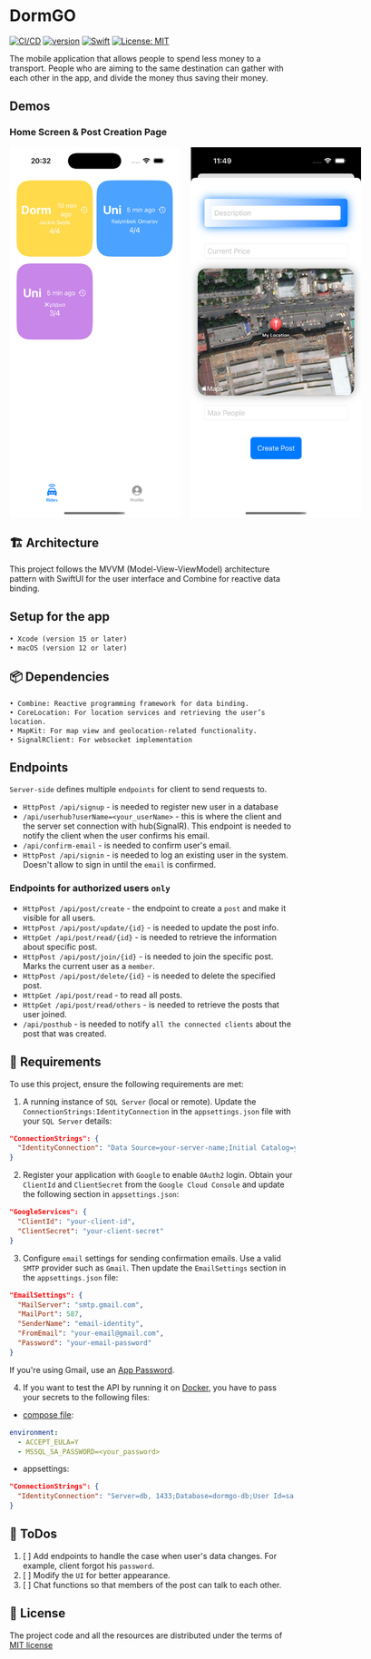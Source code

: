 # DormGO
[![CI/CD](https://github.com/blendereru/DormGO/actions/workflows/release.yml/badge.svg)](https://github.com/blendereru/DormGO/actions/workflows/release.yml)
<a href="https://dotnet.microsoft.com/en-us/"><img src="https://img.shields.io/badge/version-8.0-600aa6?style=flat&logo=dotnet&link=https://dotnet.microsoft.com/en-us/" alt="version" /></a>
<a href="https://www.swift.org/"><img src="https://img.shields.io/badge/Swift-5.0-e35424?style=flat&logo=swift&logoColor=white&link=https://www.swift.org/" alt="Swift" /></a>
[![License: MIT](https://img.shields.io/badge/license-MIT-blue.svg)](https://opensource.org/licenses/MIT)

The mobile application that allows people to spend less money to a transport. People who are aiming to the
same destination can gather with each other in the app, and divide the money thus saving their money.
## Demos
### Home Screen & Post Creation Page
<div style="display: flex; gap: 20px;">
  <img src="resources/screen.jpg" width="300" />
  <img src="resources/screen2.png" width="300" />
</div>

## 🏗️ Architecture
This project follows the MVVM (Model-View-ViewModel) architecture pattern with SwiftUI for the user interface and Combine for reactive data binding.

## Setup for the app
    • Xcode (version 15 or later)
    • macOS (version 12 or later)

## 📦 Dependencies
    • Combine: Reactive programming framework for data binding.
    • CoreLocation: For location services and retrieving the user’s location.
    • MapKit: For map view and geolocation-related functionality.
    • SignalRClient: For websocket implementation
## Endpoints
`Server-side` defines multiple `endpoints` for client to send requests to. 
* `HttpPost /api/signup` - is needed to register new user in a database
* `/api/userhub?userName=<your_userName>` - this is where the client and the server set connection with hub(SignalR).
This endpoint is needed to notify the client when the user confirms his email.
* `/api/confirm-email` - is needed to confirm user's email.
* `HttpPost /api/signin` - is needed to log an existing user in the system. Doesn't allow to sign in until the `email` is confirmed.
### Endpoints for authorized users `only`
* `HttpPost /api/post/create` - the endpoint to create a `post` and make it visible for all users.
* `HttpPost /api/post/update/{id}` - is needed to update the post info.
* `HttpGet /api/post/read/{id}` - is needed to retrieve the information about specific post.
* `HttpPost /api/post/join/{id}` - is needed to join the specific post. Marks the current user as a `member`.
* `HttpPost /api/post/delete/{id}` - is needed to delete the specified post.
* `HttpGet /api/post/read` - to read all posts.
* `HttpGet /api/post/read/others` - is needed to retrieve the posts that user joined.
* `/api/posthub` - is needed to notify `all the connected clients` about the post that was created.

## 🚨 Requirements
To use this project, ensure the following requirements are met:
1. A running instance of `SQL Server` (local or remote). Update the `ConnectionStrings:IdentityConnection` in the
`appsettings.json` file with your `SQL Server` details:
```json
"ConnectionStrings": {
  "IdentityConnection": "Data Source=your-server-name;Initial Catalog=your-database-name;Integrated Security=True;"
}
```
2. Register your application with `Google` to enable `OAuth2` login. Obtain your `ClientId` and `ClientSecret` from the `Google Cloud Console` and
update the following section in `appsettings.json`:
```json
"GoogleServices": {
  "ClientId": "your-client-id",
  "ClientSecret": "your-client-secret"
}
```
3. Configure `email` settings for sending confirmation emails. Use a valid `SMTP` provider such as `Gmail`. Then
update the `EmailSettings` section in the `appsettings.json` file:
```json
"EmailSettings": {
  "MailServer": "smtp.gmail.com",
  "MailPort": 587,
  "SenderName": "email-identity",
  "FromEmail": "your-email@gmail.com",
  "Password": "your-email-password"
}
```
If you're using Gmail, use an [App Password](https://support.google.com/accounts/answer/185833?hl=en).

4. If you want to test the API by running it on [Docker](https://www.docker.com/get-started/),
you have to pass your secrets to the following files:
* [compose file](https://github.com/blendereru/LoginForm/blob/1c92e0acf566d70069fcfa99a24913562baa6e65/compose.yaml): 
```yaml
environment:
  - ACCEPT_EULA=Y
  - MSSQL_SA_PASSWORD=<your_password>
```
* appsettings:
```json
"ConnectionStrings": {
  "IdentityConnection": "Server=db, 1433;Database=dormgo-db;User Id=sa;Password=<your_password>;TrustServerCertificate=true"
}
```
## 🎯 ToDos
1. [ ] Add endpoints to handle the case when user's data changes. For example, client forgot his `password`.
2. [ ] Modify the `UI` for better appearance.
3. [ ] Chat functions so that members of the post can talk to each other.
## 📗 License
The project code and all the resources are distributed under the terms of [MIT license](https://github.com/blendereru/LoginForm/blob/f9ec9cd269e0b785c8a7b778e4d4f16fdb4a1427/LICENSE)

